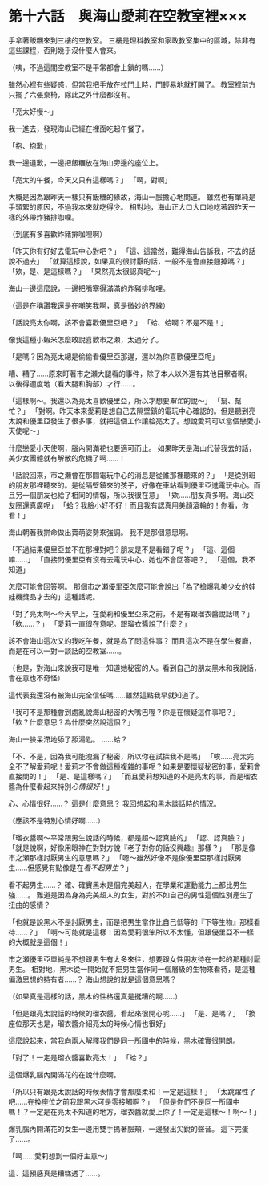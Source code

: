 # 第十六話　與海山愛莉在空教室裡×××

手拿著飯糰來到三樓的空教室。
三樓是理科教室和家政教室集中的區域，除非有這些課程，否則幾乎沒什麼人會來。

（咦，不過這間空教室不是平常都會上鎖的嗎......）

雖然心裡有些疑惑，但當我把手放在拉門上時，門輕易地就打開了。
教室裡前方只擺了六張桌椅，除此之外什麼都沒有。

「亮太好慢～」

我一進去，發現海山已經在裡面吃起午餐了。

「抱、抱歉」

我一邊道歉，一邊把飯糰放在海山旁邊的座位上。

「亮太的午餐，今天又只有這樣嗎？」
「啊，對啊」

大概是因為跟昨天一樣只有飯糰的緣故，海山一臉擔心地問道。
雖然也有單純是手頭緊的原因，不過我本來就吃得少。
相對地，海山正大口大口地吃著跟昨天一樣的外帶炸豬排咖哩。

（到底有多喜歡炸豬排咖哩啊）

「昨天你有好好去電玩中心對吧？」
「這、這當然，難得海山告訴我，不去的話說不過去」
「就算這樣說，如果真的很討厭的話，一般不是會直接翹掉嗎？」
「欸，是、是這樣嗎？」
「果然亮太很認真呢～」

海山一邊這麼說，一邊把嘴塞得滿滿的炸豬排咖哩。

（這是在稱讚我還是在嘲笑我啊，真是微妙的界線）

「話說亮太你啊，該不會喜歡優里亞吧？」
「蛤、蛤啊？不是不是！」

像我這種小蝦米怎麼敢說喜歡市之瀬，太過分了。

「是嗎？因為亮太總是偷偷看優里亞那邊，還以為你喜歡優里亞呢」

糟、糟了......原來盯著市之瀬大腿看的事件，除了本人以外還有其他目擊者啊。
以後得適度地（看大腿和胸部）才行......。

「這樣啊～。我還以為亮太喜歡優里亞，所以才想要*幫忙*的說～」
「幫、幫忙？」
「對啊。昨天本來愛莉是想自己去隔壁鎮的電玩中心確認的。但是聽到亮太說和優里亞發生了很多事，就把這個工作讓給亮太了。想說愛莉可以當個戀愛小天使呢～」

什麼戀愛小天使啊，腦內開滿花也要適可而止。
如果昨天是海山代替我去的話，美少女團體就有解散的危機了啊......！

「話說回來，市之瀬會在那間電玩中心的消息是從誰那裡聽來的？」
「是從別班的朋友那裡聽來的。是從隔壁鎮來的孩子，好像在車站看到優里亞進電玩中心。而且另一個朋友也給了相同的情報，所以我很在意」
「欸......朋友真多啊。海山交友圈還真廣呢」
「蛤？我臉小好不好！而且我有認真用美顏滾輪的！你看，你看！」

海山朝著我拼命做出賣萌姿勢來強調。
我不是那個意思啊。

「不過結果優里亞並不在那裡對吧？朋友是不是看錯了呢？」
「這、這個嘛......」
「直接問優里亞有沒有去電玩中心，她也不會回答吧？」
「這個，我不知道」

怎麼可能會回答啊。
那個市之瀬優里亞怎麼可能會說出「為了搶爆乳美少女的娃娃機獎品才去的」這種話呢。

「對了亮太啊～今天早上，在愛莉和優里亞來之前，不是有跟瑠衣醬說話嗎？」
「欸......？」
「愛莉一直很在意呢。跟瑠衣醬說了什麼？」

該不會海山這次又約我吃午餐，就是為了問這件事？
而且這次不是在學生餐廳，而是在可以一對一談話的空教室......。

（也是，對海山來說我可是唯一知道她秘密的人。看到自己的朋友黑木和我說話，會在意也不奇怪）

這代表我還沒有被海山完全信任嗎......雖然這點我早就知道了。

「我可不是那種會到處亂說海山秘密的大嘴巴喔？你是在懷疑這件事吧？」
「欸？什麼意思？為什麼突然說這個？」

海山一臉呆滯地舔了舔湯匙。
......蛤？

「不、不是，因為我可能洩漏了秘密，所以你在試探我不是嗎」
「唉......亮太完全不了解愛莉呢！愛莉才不會做這種複雜的事呢？如果是要懷疑秘密的事，愛莉會直接問的！」
「是、是這樣嗎？」
「而且愛莉想知道的不是亮太的事，而是瑠衣醬為什麼看起來特別*心情很好*！」

心、心情很好......？
這是什麼意思？
我回想起和黑木談話時的情況。

（應該不是特別心情好啊......）

「瑠衣醬啊～平常跟男生說話的時候，都是超～認真臉的」
「認、認真臉？」
「就是說啊，好像用眼神在對對方說『老子對你的話沒興趣』那樣？」
「那是像市之瀬那樣討厭男生的意思嗎？」
「嗯～雖然好像不是像優里亞那樣討厭男生......但感覺有點像是在*看不起男生*？」

看不起男生......？
確、確實黑木是個完美超人，在學業和運動能力上都比男生強......。
難道是因為身為完美超人的女生，對於不如自己的男性這個性別產生了扭曲的感情？

「也就是說黑木不是討厭男生，而是把男生當作比自己低等的『下等生物』那樣看待......？」
「啊～可能就是這樣！因為愛莉很笨所以不太懂，但跟優里亞不一樣的大概就是這個！」

市之瀬優里亞單純是不想跟男生有太多來往，想要跟女性朋友待在一起的那種討厭男生。
相對地，黑木從一開始就不把男生當作同一個層級的生物來看待，是這種偏激思想的持有者......？
海山想說的就是這個意思嗎？

（如果真是這樣的話，黑木的性格還真是挺糟的啊......）

「但是跟亮太說話的時候的瑠衣醬，看起來很開心呢......」
「是、是嗎？」
「換座位那天也是，瑠衣醬介紹亮太的時候心情也很好」

這麼說起來，當我向兩人解釋我們是同一所國中的時候，黑木確實很開朗。

「對了！一定是瑠衣醬喜歡亮太！」
「蛤？」

這個爆乳腦內開滿花的在說什麼啊。

「所以只有跟亮太說話的時候表情才會那麼柔和！一定是這樣！」
「太跳躍性了吧......在換座位之前我跟黑木可是零接觸啊？」
「但是你們不是同一所國中嗎！？一定是在亮太不知道的地方，瑠衣醬就愛上你了！一定是這樣～！啊～！」

爆乳腦內開滿花的女生一邊用雙手摀著臉頰，一邊發出尖銳的聲音。
這下完蛋了......。

「啊......愛莉想到一個好主意～」

這、這預感真是糟糕透了......。